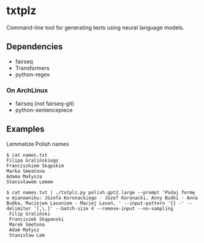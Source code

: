 txtplz
======

Command-line tool for generating texts using neural language models.


Dependencies
------------

* fairseq
* Transformers
* python-regex

### On ArchLinux

* fairseq (not fairseq-git)
* python-sentencepiece


Examples
--------

Lemmatize Polish names

```
$ cat names.txt
Filipa Gralińskiego
Franciszkiem Skąpskim
Marka Smeatona
Adama Małysza
Stanisławem Lemem

$ cat names.txt | ./txtplz.py polish.gpt2.large --prompt 'Podaj formę w mianowniku: Józefa Koronackiego - Józef Koronacki, Anny Budki - Anna Budka, Maciejem Lasoniem - Maciej Lasoń, ' --input-pattern '{} -' --delimiter '[,\.]' --batch-size 4 --remove-input --no-sampling
 Filip Graliński
 Franciszek Skąpanski
 Marek Smetona
 Adam Małysz
 Stanisław Lem
